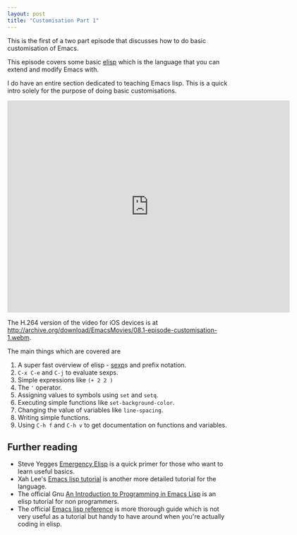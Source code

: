 ```yaml
---
layout: post
title: "Customisation Part 1"
---
```


This is the first of a two part episode that discusses how to do basic customisation of Emacs.

This episode covers some basic [elisp](https://en.wikipedia.org/wiki/Emacs_Lisp) which is the language that you can extend and modify Emacs with.

I do have an entire section dedicated to teaching Emacs lisp. This is a quick intro solely for the purpose of doing basic customisations.

<iframe src="http://archive.org/embed/EmacsMovies/08.1-episode-customisation-1.webm" width="640" height="480" frameborder="0"></iframe>

The H.264 version of the video for iOS devices is at <http://archive.org/download/EmacsMovies/08.1-episode-customisation-1.webm>.

The main things which are covered are

1. A super fast overview of elisp - [sexp](https://en.wikipedia.org/wiki/S-expression)s and prefix notation.
1. `C-x C-e` and `C-j` to evaluate sexps.
1. Simple expressions like `(+ 2 2 )`
1. The `'` operator.
1. Assigning values to symbols using `set` and `setq`.
1. Executing simple functions like `set-background-color`.
1. Changing the value of variables like `line-spacing`.
1. Writing simple functions.
1. Using `C-h f` and `C-h v` to get documentation on functions and variables.

Further reading
---------------

* Steve Yegges [Emergency Elisp](http://steve-yegge.blogspot.in/2008/01/emergency-elisp.html) is a quick primer for those who want to learn useful basics. 
* Xah Lee's [Emacs lisp tutorial](http://ergoemacs.org/emacs/elisp.html) is another more detailed tutorial for the language. 
* The official Gnu [An Introduction to Programming in Emacs Lisp](http://www.gnu.org/software/emacs/emacs-lisp-intro/html_node/index.html) is an elisp tutorial for non programmers.
* The official [Emacs lisp reference](http://www.gnu.org/software/emacs/manual/html_node/elisp/index.html) is more thorough guide which is not very useful as a tutorial but handy to have around when you're actually coding in elisp.









